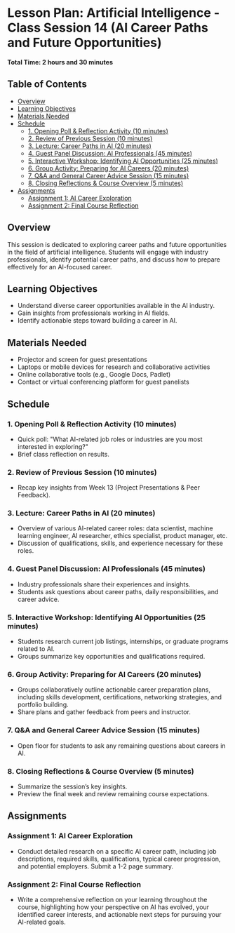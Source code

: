 # Lesson Plan: Artificial Intelligence - Class Session 14 (AI Career Paths and Future Opportunities)

**Total Time: 2 hours and 30 minutes**

## Table of Contents
- [Overview](#overview)
- [Learning Objectives](#learning-objectives)
- [Materials Needed](#materials-needed)
- [Schedule](#schedule)
  - [1. Opening Poll & Reflection Activity (10 minutes)](#1-opening-poll--reflection-activity-10-minutes)
  - [2. Review of Previous Session (10 minutes)](#2-review-of-previous-session-10-minutes)
  - [3. Lecture: Career Paths in AI (20 minutes)](#3-lecture-career-paths-in-ai-20-minutes)
  - [4. Guest Panel Discussion: AI Professionals (45 minutes)](#4-guest-panel-discussion-ai-professionals-45-minutes)
  - [5. Interactive Workshop: Identifying AI Opportunities (25 minutes)](#5-interactive-workshop-identifying-ai-opportunities-25-minutes)
  - [6. Group Activity: Preparing for AI Careers (20 minutes)](#6-group-activity-preparing-for-ai-careers-20-minutes)
  - [7. Q&A and General Career Advice Session (15 minutes)](#7-qa-and-general-career-advice-session-15-minutes)
  - [8. Closing Reflections & Course Overview (5 minutes)](#8-closing-reflections--course-overview-5-minutes)
- [Assignments](#assignments)
  - [Assignment 1: AI Career Exploration](#assignment-1-ai-career-exploration)
  - [Assignment 2: Final Course Reflection](#assignment-2-final-course-reflection)

## Overview
This session is dedicated to exploring career paths and future opportunities in the field of artificial intelligence. Students will engage with industry professionals, identify potential career paths, and discuss how to prepare effectively for an AI-focused career.

## Learning Objectives
- Understand diverse career opportunities available in the AI industry.
- Gain insights from professionals working in AI fields.
- Identify actionable steps toward building a career in AI.

## Materials Needed
- Projector and screen for guest presentations
- Laptops or mobile devices for research and collaborative activities
- Online collaborative tools (e.g., Google Docs, Padlet)
- Contact or virtual conferencing platform for guest panelists

## Schedule

### 1. Opening Poll & Reflection Activity (10 minutes)
- Quick poll: "What AI-related job roles or industries are you most interested in exploring?"
- Brief class reflection on results.

### 2. Review of Previous Session (10 minutes)
- Recap key insights from Week 13 (Project Presentations & Peer Feedback).

### 3. Lecture: Career Paths in AI (20 minutes)
- Overview of various AI-related career roles: data scientist, machine learning engineer, AI researcher, ethics specialist, product manager, etc.
- Discussion of qualifications, skills, and experience necessary for these roles.

### 4. Guest Panel Discussion: AI Professionals (45 minutes)
- Industry professionals share their experiences and insights.
- Students ask questions about career paths, daily responsibilities, and career advice.

### 5. Interactive Workshop: Identifying AI Opportunities (25 minutes)
- Students research current job listings, internships, or graduate programs related to AI.
- Groups summarize key opportunities and qualifications required.

### 6. Group Activity: Preparing for AI Careers (20 minutes)
- Groups collaboratively outline actionable career preparation plans, including skills development, certifications, networking strategies, and portfolio building.
- Share plans and gather feedback from peers and instructor.

### 7. Q&A and General Career Advice Session (15 minutes)
- Open floor for students to ask any remaining questions about careers in AI.

### 8. Closing Reflections & Course Overview (5 minutes)
- Summarize the session’s key insights.
- Preview the final week and review remaining course expectations.

## Assignments

### Assignment 1: AI Career Exploration
- Conduct detailed research on a specific AI career path, including job descriptions, required skills, qualifications, typical career progression, and potential employers. Submit a 1-2 page summary.

### Assignment 2: Final Course Reflection
- Write a comprehensive reflection on your learning throughout the course, highlighting how your perspective on AI has evolved, your identified career interests, and actionable next steps for pursuing your AI-related goals.
